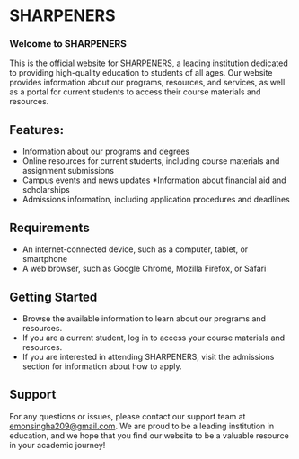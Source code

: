 # SHARPENERS
### Welcome to SHARPENERS
This is the official website for SHARPENERS, a leading institution dedicated to providing high-quality education to students of all ages. Our website provides information about our programs, resources, and services, as well as a portal for current students to access their course materials and resources.

## Features:
* Information about our programs and degrees
* Online resources for current students, including course materials and assignment submissions
* Campus events and news updates
*Information about financial aid and scholarships
* Admissions information, including application procedures and deadlines
## Requirements
* An internet-connected device, such as a computer, tablet, or smartphone
* A web browser, such as Google Chrome, Mozilla Firefox, or Safari
## Getting Started
* Browse the available information to learn about our programs and resources.
* If you are a current student, log in to access your course materials and resources.
* If you are interested in attending SHARPENERS, visit the admissions section for information about how to apply.
## Support
For any questions or issues, please contact our support team at emonsingha209@gmail.com.
We are proud to be a leading institution in education, and we hope that you find our website to be a valuable resource in your academic journey!
